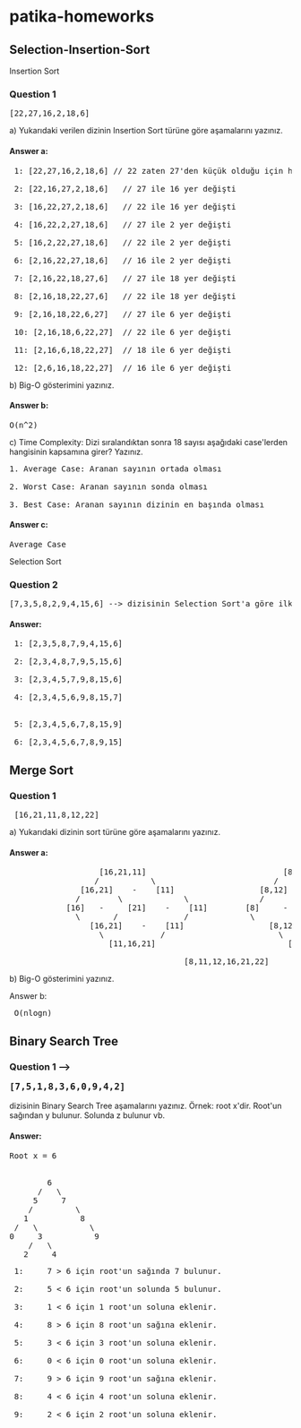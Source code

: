 # patika-homeworks

## Selection-Insertion-Sort

Insertion Sort

### Question 1

<pre>[22,27,16,2,18,6]</pre>

a) Yukarıdaki verilen dizinin Insertion Sort türüne göre aşamalarını yazınız.

#### Answer a:<br>
<pre>
 1: [22,27,16,2,18,6] // 22 zaten 27'den küçük olduğu için hiç bir sıralama yapılmadı<br>
 2: [22,16,27,2,18,6]   // 27 ile 16 yer değişti<br>
 3: [16,22,27,2,18,6]   // 22 ile 16 yer değişti<br>
 4: [16,22,2,27,18,6]   // 27 ile 2 yer değişti<br>
 5: [16,2,22,27,18,6]   // 22 ile 2 yer değişti<br>
 6: [2,16,22,27,18,6]   // 16 ile 2 yer değişti<br>
 7: [2,16,22,18,27,6]   // 27 ile 18 yer değişti<br>
 8: [2,16,18,22,27,6]   // 22 ile 18 yer değişti<br>
 9: [2,16,18,22,6,27]   // 27 ile 6 yer değişti<br>
 10: [2,16,18,6,22,27]  // 22 ile 6 yer değişti<br>
 11: [2,16,6,18,22,27]  // 18 ile 6 yer değişti<br>
 12: [2,6,16,18,22,27]  // 16 ile 6 yer değişti</pre>

b) Big-O gösterimini yazınız.

#### Answer b:<br>    
<pre>
O(n^2)     </pre>

c) Time Complexity: Dizi sıralandıktan sonra 18 sayısı aşağıdaki case'lerden hangisinin kapsamına girer? Yazınız.
<pre>
1. Average Case: Aranan sayının ortada olması<br>
2. Worst Case: Aranan sayının sonda olması<br>
3. Best Case: Aranan sayının dizinin en başında olması</pre>

#### Answer c:<br>
<pre>
Average Case
</pre>

Selection Sort

### Question 2

<pre>[7,3,5,8,2,9,4,15,6] --> dizisinin Selection Sort'a göre ilk 4 adımını yazınız.</pre>

#### Answer:<br>
<pre>
 1: [2,3,5,8,7,9,4,15,6]<br>
 2: [2,3,4,8,7,9,5,15,6]<br>
 3: [2,3,4,5,7,9,8,15,6]<br>
 4: [2,3,4,5,6,9,8,15,7]<br>

 5: [2,3,4,5,6,7,8,15,9]<br>
 6: [2,3,4,5,6,7,8,9,15]
</pre>
## Merge Sort

### Question 1
  <pre> [16,21,11,8,12,22]</pre>

a) Yukarıdaki dizinin sort türüne göre aşamalarını yazınız.

#### Answer a: 
<pre>
                   [16,21,11]                             [8,12,22]
                  /           \                         /           \
               [16,21]    -    [11]                  [8,12]    -    [22]
              /        \             \               /      \            \
            [16]   -     [21]    -    [11]        [8]     -    [12]    -    [22]  
              \       /              /             \         /            /
                 [16,21]    -    [11]                  [8,12]    -    [22]
                   \            /                        \           /
                     [11,16,21]                            [8,12,22]
                                
                                     [8,11,12,16,21,22]
</pre>

b) Big-O gösterimini yazınız.

Answer b:
                  <pre>               O(nlogn)</pre>

## Binary Search Tree

### Question 1 -->  <pre>[7,5,1,8,3,6,0,9,4,2]</pre>
               
  dizisinin Binary Search Tree aşamalarını yazınız. Örnek: root x'dir. Root'un sağından y bulunur. Solunda z bulunur vb.   

#### Answer:

<pre>Root x = 6


        6
      /   \ 
     5     7
    /         \
   1           8
 /   \           \
0     3           9
    /   \      
   2     4    
</pre>
<pre>
 1:     7 > 6 için root'un sağında 7 bulunur.<br>
 2:     5 < 6 için root'un solunda 5 bulunur.<br>
 3:     1 < 6 için 1 root'un soluna eklenir.<br>
 4:     8 > 6 için 8 root'un sağına eklenir.<br>
 5:     3 < 6 için 3 root'un soluna eklenir.<br>
 6:     0 < 6 için 0 root'un soluna eklenir.<br>
 7:     9 > 6 için 9 root'un sağına eklenir.<br>
 8:     4 < 6 için 4 root'un soluna eklenir. <br>                    
 9:     2 < 6 için 2 root'un soluna eklenir.                   
  </pre>
